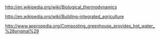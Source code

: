 http://en.wikipedia.org/wiki/Biological_thermodynamics


http://en.wikipedia.org/wiki/Building-integrated_agriculture


http://www.appropedia.org/Composting_greenhouse_provides_hot_water_%28original%29
